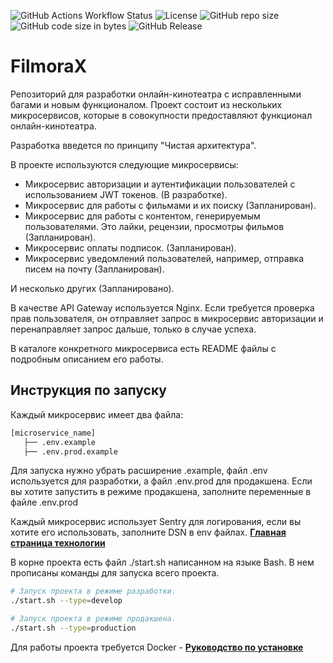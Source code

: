 ![GitHub Actions Workflow Status](https://img.shields.io/github/actions/workflow/status/AlexanderPRM/FilmoraX/linters.yaml)
![License](https://img.shields.io/github/license/AlexanderPRM/FilmoraX.svg)
![GitHub repo size](https://img.shields.io/github/repo-size/AlexanderPRM/FilmoraX)
![GitHub code size in bytes](https://img.shields.io/github/languages/code-size/AlexanderPRM/FilmoraX)
![GitHub Release](https://img.shields.io/github/v/release/AlexanderPRM/FilmoraX)

# FilmoraX

Репозиторий для разработки онлайн-кинотеатра с исправленными багами и новым функционалом. Проект состоит из нескольких микросервисов, которые в совокупности предоставляют функционал онлайн-кинотеатра.

Разработка введется по принципу "Чистая архитектура".

В проекте используются следующие микросервисы:

- Микросервис авторизации и аутентификации пользователей с использованием JWT токенов. (В разработке).
- Микросервис для работы с фильмами и их поиску (Запланирован).
- Микросервис для работы с контентом, генерируемым пользователями. Это лайки, рецензии, просмотры фильмов (Запланирован).
- Микросервис оплаты подписок. (Запланирован).
- Микросервис уведомлений пользователей, например, отправка писем на почту (Запланирован).

И несколько других (Запланировано).

В качестве API Gateway используется Nginx. Если требуется проверка прав пользователя, он отправляет запрос в микросервис авторизации и перенаправляет запрос дальше, только в случае успеха.

В каталоге конкретного микросервиса есть README файлы с подробным описанием его работы.

## Инструкция по запуску

Каждый микросервис имеет два файла:

```bash
[microservice_name]
   ├── .env.example
   ├── .env.prod.example
```

Для запуска нужно убрать расширение .example, файл .env используется для разработки, а файл .env.prod для продакшена. Если вы хотите запустить в режиме продакшена, заполните переменные в файле .env.prod

Каждый микросервис использует Sentry для логирования, если вы хотите его использовать, заполните DSN в env файлах. [**Главная страница технологии**](https://sentry.io/)

В корне проекта есть файл ./start.sh написанном на языке Bash.
В нем прописаны команды для запуска всего проекта.

```bash
# Запуск проекта в режиме разработки.
./start.sh --type=develop

# Запуск проекта в режиме продакшена.
./start.sh --type=production
```

Для работы проекта требуется Docker - [**Руководство по установке**](https://docs.docker.com/manuals/)
